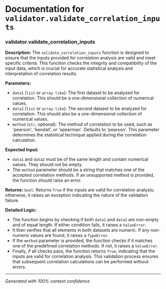 # Documentation for `validator.validate_correlation_inputs`

### validator.validate_correlation_inputs

**Description:**
The `validate_correlation_inputs` function is designed to ensure that the inputs provided for correlation analysis are valid and meet specific criteria. This function checks the integrity and compatibility of the input data, which is crucial for accurate statistical analysis and interpretation of correlation results.

**Parameters:**
- `data1` (`list` or `array-like`): The first dataset to be analyzed for correlation. This should be a one-dimensional collection of numerical values.
- `data2` (`list` or `array-like`): The second dataset to be analyzed for correlation. This should also be a one-dimensional collection of numerical values.
- `method` (`str`, optional): The method of correlation to be used, such as 'pearson', 'kendall', or 'spearman'. Defaults to 'pearson'. This parameter determines the statistical technique applied during the correlation calculation.

**Expected Input:**
- `data1` and `data2` must be of the same length and contain numerical values. They should not be empty.
- The `method` parameter should be a string that matches one of the accepted correlation methods. If an unsupported method is provided, the function should raise an error.

**Returns:**
`bool`: Returns `True` if the inputs are valid for correlation analysis; otherwise, it raises an exception indicating the nature of the validation failure.

**Detailed Logic:**
- The function begins by checking if both `data1` and `data2` are non-empty and of equal length. If either condition fails, it raises a `ValueError`.
- It then verifies that all elements in both datasets are numeric. If any non-numeric values are found, it raises a `TypeError`.
- If the `method` parameter is provided, the function checks if it matches one of the predefined correlation methods. If not, it raises a `ValueError`.
- Finally, if all checks pass, the function returns `True`, indicating that the inputs are valid for correlation analysis. This validation process ensures that subsequent correlation calculations can be performed without errors.

---
*Generated with 100% context confidence*
